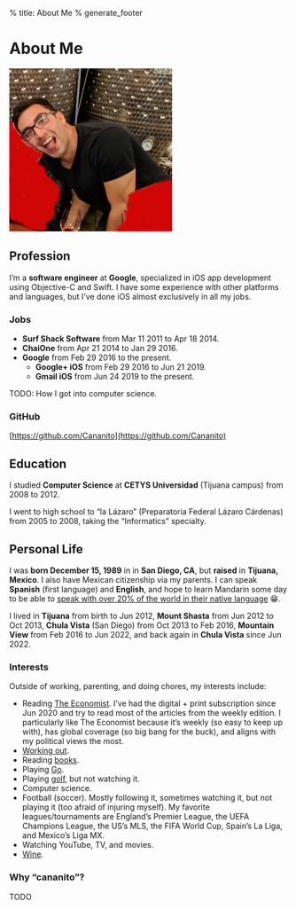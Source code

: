 % title: About Me
% generate_footer

# About Me

![A picture of me.](me.jpg)

## Profession

I’m a **software engineer** at **Google**, specialized in iOS app development using Objective-C and Swift. I have some experience with other platforms and languages, but I’ve done iOS almost exclusively in all my jobs.

### Jobs

* **Surf Shack Software** from Mar 11 2011 to Apr 18 2014.
* **ChaiOne** from Apr 21 2014 to Jan 29 2016.
* **Google** from Feb 29 2016 to the present.
    * **Google+ iOS** from Feb 29 2016 to Jun 21 2019.
    * **Gmail iOS** from Jun 24 2019 to the present.

TODO: How I got into computer science.

### GitHub

[https://github.com/Cananito](https://github.com/Cananito)

## Education

I studied **Computer Science** at **CETYS Universidad** (Tijuana campus) from 2008 to 2012.

I went to high school to “la Lázaro” (Preparatoria Federal Lázaro Cárdenas) from 2005 to 2008, taking the “Informatics” specialty.

## Personal Life

I was **born December 15, 1989** in in **San Diego, CA**, but **raised** in **Tijuana, Mexico**. I also have Mexican citizenship via my parents. I can speak **Spanish** (first language) and **English**, and hope to learn Mandarin some day to be able to [speak with over 20% of the world in their native language](https://en.wikipedia.org/wiki/List_of_languages_by_number_of_native_speakers) 😁.

I lived in **Tijuana** from birth to Jun 2012, **Mount Shasta** from Jun 2012 to Oct 2013, **Chula Vista** (San Diego) from Oct 2013 to Feb 2016, **Mountain View** from Feb 2016 to Jun 2022, and back again in **Chula Vista** since Jun 2022.

### Interests

Outside of working, parenting, and doing chores, my interests include:

* Reading [The Economist](https://www.economist.com/). I’ve had the digital + print subscription since Jun 2020 and try to read most of the articles from the weekly edition. I particularly like The Economist because it’s weekly (so easy to keep up with), has global coverage (so big bang for the buck), and aligns with my political views the most.
* [Working out](fitness.html).
* Reading [books](books.html).
* Playing [Go](go.html).
* Playing [golf](golf.html), but not watching it.
* Computer science.
* Football (soccer). Mostly following it, sometimes watching it, but not playing it (too afraid of injuring myself). My favorite leagues/tournaments are England’s Premier League, the UEFA Champions League, the US’s MLS, the FIFA World Cup, Spain’s La Liga, and Mexico’s Liga MX.
* Watching YouTube, TV, and movies.
* [Wine](wine.html).

### Why “cananito”?

TODO
